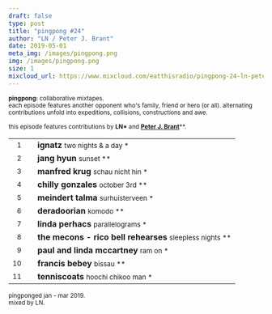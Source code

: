 ```yaml
---
draft: false
type: post
title: "pingpong #24"
author: "LN / Peter J. Brant"
date: 2019-05-01
meta_img: /images/pingpong.png
img: /images/pingpong.png
size: 1
mixcloud_url: https://www.mixcloud.com/eatthisradio/pingpong-24-ln-peter-j-brant/ 
---
```



<small><b>pingpong:</b> collaborative mixtapes.<br>
	each episode features another opponent who's family, friend or hero (or all). alternating contributions unfold into expeditions, collisions, constructions and awe.</small>

<small>this episode features contributions by <b>LN\*</b> and <b><a href="http://pppjjjbbb.com/" target="_blank">Peter J. Brant</b></a>\*\*</b>.</small>



|                  |   |         		|
|----------------: |---| -------------	|
| <small>1</small> |   | **ignatz**	 				<small>		two nights & a day		*</small>   |
| <small>2</small> |   | **jang hyun**				<small>		sunset					**</small>	|
| <small>3</small> |   | **manfred krug**			<small>		schau nicht hin 		*</small>   |
| <small>4</small> |   | **chilly gonzales**		<small>		october 3rd				**</small>	|
| <small>5</small> |   | **meindert talma**  		<small>		surhuisterveen		 	*</small>   |
| <small>6</small> |   | **deradoorian**			<small>		komodo					**</small>	|
| <small>7</small> |   | **linda perhacs**			<small>		parallelograms		 	*</small>   |
| <small>8</small> |   | **the mecons - rico bell rehearses** 	<small>		sleepless nights	**</small>|
| <small>9</small> |   | **paul and linda mccartney**			<small>		ram on 				*</small>|
| <small>10</small>|   | **francis bebey**		 	<small>		bissau					**</small>|
| <small>11</small>|   | **tenniscoats**	 		<small>		hoochi chikoo man 		*</small>|



<small>pingponged jan - mar 2019.<br>mixed by LN.</small>
